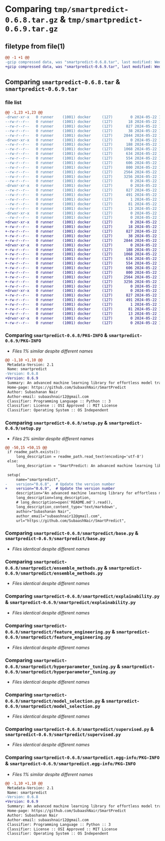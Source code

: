 # Comparing `tmp/smartpredict-0.6.8.tar.gz` & `tmp/smartpredict-0.6.9.tar.gz`

## filetype from file(1)

```diff
@@ -1 +1 @@
-gzip compressed data, was "smartpredict-0.6.8.tar", last modified: Wed May 22 12:26:39 2024, max compression
+gzip compressed data, was "smartpredict-0.6.9.tar", last modified: Wed May 22 12:38:38 2024, max compression
```

## Comparing `smartpredict-0.6.8.tar` & `smartpredict-0.6.9.tar`

### file list

```diff
@@ -1,23 +1,23 @@
-drwxr-xr-x   0 runner    (1001) docker     (127)        0 2024-05-22 12:26:39.753335 smartpredict-0.6.8/
--rw-r--r--   0 runner    (1001) docker     (127)       18 2024-05-22 12:26:35.000000 smartpredict-0.6.8/MANIFEST.in
--rw-r--r--   0 runner    (1001) docker     (127)      827 2024-05-22 12:26:39.753335 smartpredict-0.6.8/PKG-INFO
--rw-r--r--   0 runner    (1001) docker     (127)       38 2024-05-22 12:26:39.753335 smartpredict-0.6.8/setup.cfg
--rw-r--r--   0 runner    (1001) docker     (127)     2844 2024-05-22 12:26:35.000000 smartpredict-0.6.8/setup.py
-drwxr-xr-x   0 runner    (1001) docker     (127)        0 2024-05-22 12:26:39.753335 smartpredict-0.6.8/smartpredict/
--rw-r--r--   0 runner    (1001) docker     (127)      188 2024-05-22 12:26:35.000000 smartpredict-0.6.8/smartpredict/__init__.py
--rw-r--r--   0 runner    (1001) docker     (127)     1068 2024-05-22 12:26:35.000000 smartpredict-0.6.8/smartpredict/base.py
--rw-r--r--   0 runner    (1001) docker     (127)      634 2024-05-22 12:26:35.000000 smartpredict-0.6.8/smartpredict/ensemble_methods.py
--rw-r--r--   0 runner    (1001) docker     (127)      554 2024-05-22 12:26:35.000000 smartpredict-0.6.8/smartpredict/explainability.py
--rw-r--r--   0 runner    (1001) docker     (127)      606 2024-05-22 12:26:35.000000 smartpredict-0.6.8/smartpredict/feature_engineering.py
--rw-r--r--   0 runner    (1001) docker     (127)      800 2024-05-22 12:26:35.000000 smartpredict-0.6.8/smartpredict/hyperparameter_tuning.py
--rw-r--r--   0 runner    (1001) docker     (127)     2564 2024-05-22 12:26:35.000000 smartpredict-0.6.8/smartpredict/model_selection.py
--rw-r--r--   0 runner    (1001) docker     (127)     3256 2024-05-22 12:26:35.000000 smartpredict-0.6.8/smartpredict/supervised.py
--rw-r--r--   0 runner    (1001) docker     (127)        0 2024-05-22 12:26:35.000000 smartpredict-0.6.8/smartpredict/utils.py
-drwxr-xr-x   0 runner    (1001) docker     (127)        0 2024-05-22 12:26:39.753335 smartpredict-0.6.8/smartpredict.egg-info/
--rw-r--r--   0 runner    (1001) docker     (127)      827 2024-05-22 12:26:39.000000 smartpredict-0.6.8/smartpredict.egg-info/PKG-INFO
--rw-r--r--   0 runner    (1001) docker     (127)      491 2024-05-22 12:26:39.000000 smartpredict-0.6.8/smartpredict.egg-info/SOURCES.txt
--rw-r--r--   0 runner    (1001) docker     (127)        1 2024-05-22 12:26:39.000000 smartpredict-0.6.8/smartpredict.egg-info/dependency_links.txt
--rw-r--r--   0 runner    (1001) docker     (127)       81 2024-05-22 12:26:39.000000 smartpredict-0.6.8/smartpredict.egg-info/requires.txt
--rw-r--r--   0 runner    (1001) docker     (127)       13 2024-05-22 12:26:39.000000 smartpredict-0.6.8/smartpredict.egg-info/top_level.txt
-drwxr-xr-x   0 runner    (1001) docker     (127)        0 2024-05-22 12:26:39.753335 smartpredict-0.6.8/tests/
--rw-r--r--   0 runner    (1001) docker     (127)        0 2024-05-22 12:26:35.000000 smartpredict-0.6.8/tests/test_smartpredict.py
+drwxr-xr-x   0 runner    (1001) docker     (127)        0 2024-05-22 12:38:38.263467 smartpredict-0.6.9/
+-rw-r--r--   0 runner    (1001) docker     (127)       18 2024-05-22 12:38:34.000000 smartpredict-0.6.9/MANIFEST.in
+-rw-r--r--   0 runner    (1001) docker     (127)      827 2024-05-22 12:38:38.259467 smartpredict-0.6.9/PKG-INFO
+-rw-r--r--   0 runner    (1001) docker     (127)       38 2024-05-22 12:38:38.263467 smartpredict-0.6.9/setup.cfg
+-rw-r--r--   0 runner    (1001) docker     (127)     2844 2024-05-22 12:38:34.000000 smartpredict-0.6.9/setup.py
+drwxr-xr-x   0 runner    (1001) docker     (127)        0 2024-05-22 12:38:38.259467 smartpredict-0.6.9/smartpredict/
+-rw-r--r--   0 runner    (1001) docker     (127)      188 2024-05-22 12:38:34.000000 smartpredict-0.6.9/smartpredict/__init__.py
+-rw-r--r--   0 runner    (1001) docker     (127)     1068 2024-05-22 12:38:34.000000 smartpredict-0.6.9/smartpredict/base.py
+-rw-r--r--   0 runner    (1001) docker     (127)      634 2024-05-22 12:38:34.000000 smartpredict-0.6.9/smartpredict/ensemble_methods.py
+-rw-r--r--   0 runner    (1001) docker     (127)      554 2024-05-22 12:38:34.000000 smartpredict-0.6.9/smartpredict/explainability.py
+-rw-r--r--   0 runner    (1001) docker     (127)      606 2024-05-22 12:38:34.000000 smartpredict-0.6.9/smartpredict/feature_engineering.py
+-rw-r--r--   0 runner    (1001) docker     (127)      800 2024-05-22 12:38:34.000000 smartpredict-0.6.9/smartpredict/hyperparameter_tuning.py
+-rw-r--r--   0 runner    (1001) docker     (127)     2564 2024-05-22 12:38:34.000000 smartpredict-0.6.9/smartpredict/model_selection.py
+-rw-r--r--   0 runner    (1001) docker     (127)     3256 2024-05-22 12:38:34.000000 smartpredict-0.6.9/smartpredict/supervised.py
+-rw-r--r--   0 runner    (1001) docker     (127)        0 2024-05-22 12:38:34.000000 smartpredict-0.6.9/smartpredict/utils.py
+drwxr-xr-x   0 runner    (1001) docker     (127)        0 2024-05-22 12:38:38.259467 smartpredict-0.6.9/smartpredict.egg-info/
+-rw-r--r--   0 runner    (1001) docker     (127)      827 2024-05-22 12:38:38.000000 smartpredict-0.6.9/smartpredict.egg-info/PKG-INFO
+-rw-r--r--   0 runner    (1001) docker     (127)      491 2024-05-22 12:38:38.000000 smartpredict-0.6.9/smartpredict.egg-info/SOURCES.txt
+-rw-r--r--   0 runner    (1001) docker     (127)        1 2024-05-22 12:38:38.000000 smartpredict-0.6.9/smartpredict.egg-info/dependency_links.txt
+-rw-r--r--   0 runner    (1001) docker     (127)       81 2024-05-22 12:38:38.000000 smartpredict-0.6.9/smartpredict.egg-info/requires.txt
+-rw-r--r--   0 runner    (1001) docker     (127)       13 2024-05-22 12:38:38.000000 smartpredict-0.6.9/smartpredict.egg-info/top_level.txt
+drwxr-xr-x   0 runner    (1001) docker     (127)        0 2024-05-22 12:38:38.259467 smartpredict-0.6.9/tests/
+-rw-r--r--   0 runner    (1001) docker     (127)        0 2024-05-22 12:38:34.000000 smartpredict-0.6.9/tests/test_smartpredict.py
```

### Comparing `smartpredict-0.6.8/PKG-INFO` & `smartpredict-0.6.9/PKG-INFO`

 * *Files 1% similar despite different names*

```diff
@@ -1,10 +1,10 @@
 Metadata-Version: 2.1
 Name: smartpredict
-Version: 0.6.8
+Version: 0.6.9
 Summary: An advanced machine learning library for effortless model training, evaluation, and selection.
 Home-page: https://github.com/SubaashNair/SmartPredict
 Author: Subashanan Nair
 Author-email: subaashnair12@gmail.com
 Classifier: Programming Language :: Python :: 3
 Classifier: License :: OSI Approved :: MIT License
 Classifier: Operating System :: OS Independent
```

### Comparing `smartpredict-0.6.8/setup.py` & `smartpredict-0.6.9/setup.py`

 * *Files 2% similar despite different names*

```diff
@@ -50,15 +50,15 @@
 if readme_path.exists():
     long_description = readme_path.read_text(encoding='utf-8')
 else:
     long_description = "SmartPredict: An advanced machine learning library for effortless model training, evaluation, and selection."
 
 setup(
     name="smartpredict",
-    version="0.6.8",  # Update the version number
+    version="0.6.9",  # Update the version number
     description="An advanced machine learning library for effortless model training, evaluation, and selection.",
     long_description=long_description,
     # long_description=open('README.md').read(),
     long_description_content_type='text/markdown',
     author="Subashanan Nair",
     author_email="subaashnair12@gmail.com",
     url="https://github.com/SubaashNair/SmartPredict",
```

### Comparing `smartpredict-0.6.8/smartpredict/base.py` & `smartpredict-0.6.9/smartpredict/base.py`

 * *Files identical despite different names*

### Comparing `smartpredict-0.6.8/smartpredict/ensemble_methods.py` & `smartpredict-0.6.9/smartpredict/ensemble_methods.py`

 * *Files identical despite different names*

### Comparing `smartpredict-0.6.8/smartpredict/explainability.py` & `smartpredict-0.6.9/smartpredict/explainability.py`

 * *Files identical despite different names*

### Comparing `smartpredict-0.6.8/smartpredict/feature_engineering.py` & `smartpredict-0.6.9/smartpredict/feature_engineering.py`

 * *Files identical despite different names*

### Comparing `smartpredict-0.6.8/smartpredict/hyperparameter_tuning.py` & `smartpredict-0.6.9/smartpredict/hyperparameter_tuning.py`

 * *Files identical despite different names*

### Comparing `smartpredict-0.6.8/smartpredict/model_selection.py` & `smartpredict-0.6.9/smartpredict/model_selection.py`

 * *Files identical despite different names*

### Comparing `smartpredict-0.6.8/smartpredict/supervised.py` & `smartpredict-0.6.9/smartpredict/supervised.py`

 * *Files identical despite different names*

### Comparing `smartpredict-0.6.8/smartpredict.egg-info/PKG-INFO` & `smartpredict-0.6.9/smartpredict.egg-info/PKG-INFO`

 * *Files 1% similar despite different names*

```diff
@@ -1,10 +1,10 @@
 Metadata-Version: 2.1
 Name: smartpredict
-Version: 0.6.8
+Version: 0.6.9
 Summary: An advanced machine learning library for effortless model training, evaluation, and selection.
 Home-page: https://github.com/SubaashNair/SmartPredict
 Author: Subashanan Nair
 Author-email: subaashnair12@gmail.com
 Classifier: Programming Language :: Python :: 3
 Classifier: License :: OSI Approved :: MIT License
 Classifier: Operating System :: OS Independent
```

